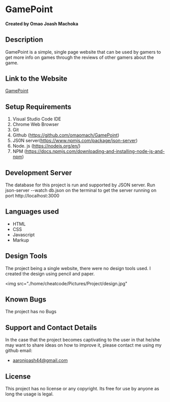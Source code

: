 # GamePoint

#### Created by Omao Joash Machoka

## Description

GamePoint is a simple, single page website that can  be used by gamers to get more info on games through the reviews of other gamers about the game.

## Link to the Website
[GamePoint]()

## Setup Requirements
1. Visual Studio Code IDE
2. Chrome Web Browser
3. Git
4. Github (https://github.com/omaomach/GamePoint)
5. JS0N server(https://www.npmjs.com/package/json-server)
6. Node. js (https://nodejs.org/en/)
7. NPM (https://docs.npmjs.com/downloading-and-installing-node-js-and-npm)

## Development Server
The database for this project is run and supported by JSON server. Run json-server --watch db.json on the terminal to get the server running on port http://localhost:3000

## Languages used
* HTML
* CSS
* Javascript
* Markup

## Design Tools
The project being a single website, there were no design tools used. I created the design using pencil and paper.

<img src="./home/cheatcode/Pictures/Project/design.jpg"

## Known Bugs
The project has no Bugs

## Support and Contact Details
In the case that the project becomes captivating to the user in that he/she may want to share ideas on how to improve it, please contact me using my github email:

* aaronjoash44@gmail.com

## License
This project has no license or any copyright. Its free for use by anyone as long the usage is legal.

